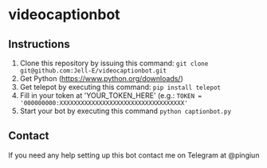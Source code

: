 # videocaptionbot
## Instructions
1. Clone this repository by issuing this command: `git clone git@github.com:Jell-E/videocaptionbot.git`
1. Get Python (https://www.python.org/downloads/)
2. Get telepot by executing this command: `pip install telepot`
3. Fill in your token at 'YOUR_TOKEN_HERE' (e.g.: `TOKEN = '000000000:XXXXXXXXXXXXXXXXXXXXXXXXXXXXXXXXXXX'`
4. Start your bot by executing this command `python captionbot.py`

## Contact
If you need any help setting up this bot contact me on Telegram at @pingiun
